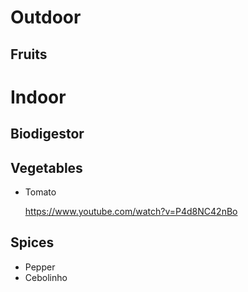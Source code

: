 # Outdoor

## Fruits

# Indoor

## Biodigestor

## Vegetables

- Tomato

    https://www.youtube.com/watch?v=P4d8NC42nBo

## Spices

- Pepper
- Cebolinho